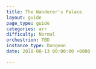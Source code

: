 ```yaml
---
title: The Wanderer's Palace
layout: guide
page_type: guide
categories: arr
difficulty: Normal
orchestrion: TBD
instance_type: Dungeon
date: 2018-08-13 00:00:00 +0000

---
```

